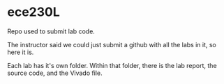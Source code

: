 # ece230L
Repo used to submit lab code.

The instructor said we could just submit a github with all the labs in it, so here it is. 

Each lab has it's own folder. Within that folder, there is the lab report, the source code, and the Vivado file.
